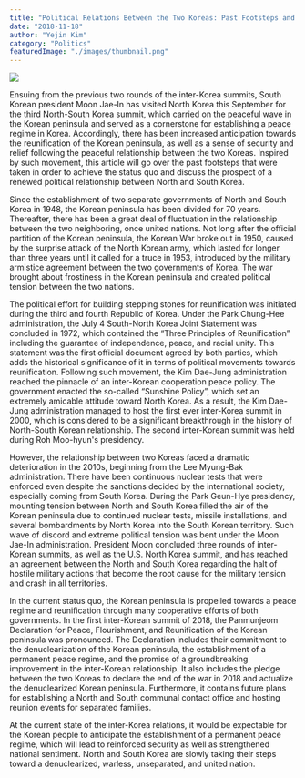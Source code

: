 ```yaml
---
title: "Political Relations Between the Two Koreas: Past Footsteps and Where it is Headed"
date: "2018-11-18"
author: "Yejin Kim"
category: "Politics"
featuredImage: "./images/thumbnail.png"
---
```


![](/images/thumbnail.png)

Ensuing from the previous two rounds of the inter-Korea summits, South Korean president Moon Jae-In has visited North Korea this September for the third North-South Korea summit, which carried on the peaceful wave in the Korean peninsula and served as a cornerstone for establishing a peace regime in Korea. Accordingly, there has been increased anticipation towards the reunification of the Korean peninsula, as well as a sense of security and relief following the peaceful relationship between the two Koreas. Inspired by such movement, this article will go over the past footsteps that were taken in order to achieve the status quo and discuss the prospect of a renewed political relationship between North and South Korea.

Since the establishment of two separate governments of North and South Korea in 1948, the Korean peninsula has been divided for 70 years. Thereafter, there has been a great deal of fluctuation in the relationship between the two neighboring, once united nations. Not long after the official partition of the Korean peninsula, the Korean War broke out in 1950, caused by the surprise attack of the North Korean army, which lasted for longer than three years until it called for a truce in 1953, introduced by the military armistice agreement between the two governments of Korea. The war brought about frostiness in the Korean peninsula and created political tension between the two nations.  

The political effort for building stepping stones for reunification was initiated during the third and fourth Republic of Korea. Under the Park Chung-Hee administration, the July 4 South-North Korea Joint Statement was concluded in 1972, which contained the “Three Principles of Reunification” including the guarantee of independence, peace, and racial unity. This statement was the first official document agreed by both parties, which adds the historical significance of it in terms of political movements towards reunification. Following such movement, the Kim Dae-Jung administration reached the pinnacle of an inter-Korean cooperation peace policy. The government enacted the so-called “Sunshine Policy”, which set an extremely amicable attitude toward North Korea. As a result, the Kim Dae-Jung administration managed to host the first ever inter-Korea summit in 2000, which is considered to be a significant breakthrough in the history of North-South Korean relationship. The second inter-Korean summit was held during Roh Moo-hyun's presidency.

However, the relationship between two Koreas faced a dramatic deterioration in the 2010s, beginning from the Lee Myung-Bak administration. There have been continuous nuclear tests that were enforced even despite the sanctions decided by the international society, especially coming from South Korea. During the Park Geun-Hye presidency, mounting tension between North and South Korea filled the air of the Korean peninsula due to continued nuclear tests, missile installations, and several bombardments by North Korea into the South Korean territory. Such wave of discord and extreme political tension was bent under the Moon Jae-In administration. President Moon concluded three rounds of inter-Korean summits, as well as the U.S. North Korea summit, and has reached an agreement between the North and South Korea regarding the halt of hostile military actions that become the root cause for the military tension and crash in all territories.

In the current status quo, the Korean peninsula is propelled towards a peace regime and reunification through many cooperative efforts of both governments. In the first inter-Korean summit of 2018, the Panmunjeom Declaration for Peace, Flourishment, and Reunification of the Korean peninsula was pronounced. The Declaration includes their commitment to the denuclearization of the Korean peninsula, the establishment of a permanent peace regime, and the promise of a groundbreaking improvement in the inter-Korean relationship. It also includes the pledge between the two Koreas to declare the end of the war in 2018 and actualize the denuclearized Korean peninsula. Furthermore, it contains future plans for establishing a North and South communal contact office and hosting reunion events for separated families.

At the current state of the inter-Korea relations, it would be expectable for the Korean people to anticipate the establishment of a permanent peace regime, which will lead to reinforced security as well as strengthened national sentiment. North and South Korea are slowly taking their steps toward a denuclearized, warless, unseparated, and united nation.
